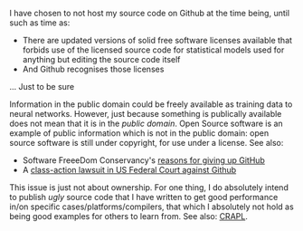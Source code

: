 I have chosen to not host my source code on Github at the time being, until such as time as:

- There are updated versions of solid free software licenses available that forbids use of the licensed source code for statistical models used for anything but editing the source code itself
- And Github recognises those licenses

... Just to be sure

Information in the public domain could be freely available as training data to neural networks.
However, just because something is publically available does not mean that it is in the _public_ _domain_.
Open Source software is an example of public information which is not in the public domain: open source software is still under copyright, for use under a license.
See also:
* Software FreeeDom Conservancy's [reasons for giving up GitHub](https://sfconservancy.org/GiveUpGitHub/)
* A [class-action lawsuit in US Federal Court against Github](https://githubcopilotlitigation.com/)

This issue is just not about ownership.
For one thing, I do absolutely intend to publish _ugly_ source code that I have written to get good performance in/on specific cases/platforms/compilers, that which I absolutely not hold as being good examples for others to learn from.
See also: [CRAPL](https://matt.might.net/articles/crapl/).
